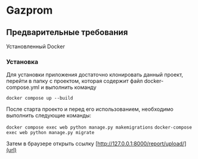 # Gazprom
## Предварительные требования

Установленный Docker 
### Установка
Для установки приложения достаточно клонировать данный проект, перейти в папку с проектом, которая содержит файл docker-compose.yml и выполнить команду 

```docker compose up --build```

После старта проекто и перед его использованием, необходимо выполнить следующие команды:

```docker compose exec web python manage.py makemigrations```
```docker-compose exec web python manage.py migrate```

Затем в браузере открыть ссылку [http://127.0.0.1:8000/report/upload/](url)
